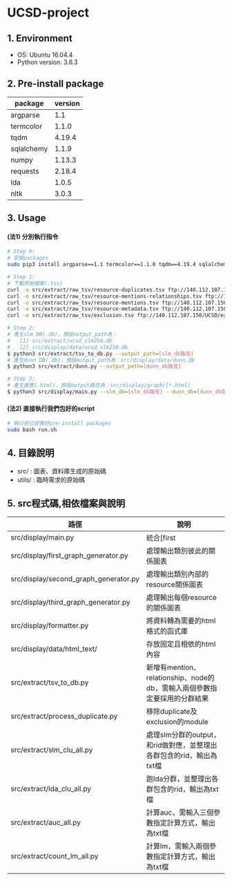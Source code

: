 # UCSD-project

## 1. Environment
* OS: Ubuntu 16.04.4
* Python version: 3.6.3

## 2. Pre-install package
| package | version |
| ------ | ------ |
| argparse | 1.1 |
| termcolor | 1.1.0 |
| tqdm | 4.19.4 |
| sqlalchemy | 1.1.9 |
| numpy | 1.13.3 |
| requests | 2.18.4 |
| lda | 1.0.5 |
| nltk | 3.0.3 |

## 3. Usage
#### (法1) 分別執行指令
```sh 
# Step 0:
# 安裝packages
sudo pip3 install argparse==1.1 termcolor==1.1.0 tqdm==4.19.4 sqlalchemy==1.1.9 numpy==1.13.3 requests==2.18.4 lda==1.0.5 nltk==3.0.3

# Step 1:
# 下載原始檔案(.tsv)
curl -o src/extract/raw_tsv/resource-duplicates.tsv ftp://140.112.107.150/UCSD/resource-duplicates.tsv
curl -o src/extract/raw_tsv/resource-mentions-relationships.tsv ftp://140.112.107.150/UCSD/resource-mentions-relationships.tsv
curl -o src/extract/raw_tsv/resource-mentions.tsv ftp://140.112.107.150/UCSD/resource-mentions.tsv
curl -o src/extract/raw_tsv/resource-metadata.tsv ftp://140.112.107.150/UCSD/resource-metadata.tsv
curl -o src/extract/raw_tsv/exclusion.tsv ftp://140.112.107.150/UCSD/exclusion.tsv

# Step 2:
# 產生slm DB(.db)，預設output_path為：
#   [1] src/extract/ucsd_slm250.db
#   [2] src/display/data/ucsd_slm250.db
$ python3 src/extract/tsv_to_db.py --output_path=[slm_db路徑]
# 產生dunn DB(.db)，預設output_path為：src/display/data/dunn.db
$ python3 src/extract/dunn.py --output_path=[dunn_db路徑]

# Step 3:
# 產生圖表(.html)，預設output路徑為：src/display/graph/[*.html]
$ python3 src/display/main.py --slm_db=[slm_db路徑] --dunn_db=[dunn_db路徑]
```

#### (法2) 直接執行我們包好的script
```sh
# 執行前已安裝好pre-install packages
sudo bash run.sh
```

## 4. 目錄說明
* src/ : 圖表、資料庫生成的原始碼
* utils/ : 臨時需求的原始碼

## 5. src程式碼,相依檔案與說明
| 路徑 | 說明 |
| ------ | ------ |
| src/display/main.py | 統合[first|second|third]_graph_generator.py的入口執行檔，輸出三種圖表於src/graph |
| src/display/first_graph_generator.py | 處理輸出類別彼此的關係圖表 |
| src/display/second_graph_generator.py | 處理輸出類別內部的resource關係圖表 |
| src/display/third_graph_generator.py | 處理輸出每個resource的關係圖表 |
| src/display/formatter.py | 將資料轉為需要的html格式的函式庫 |
| src/display/data/html_text/ | 存放固定且相依的html內容 |
| src/extract/tsv_to_db.py | 新增有mention、relationship、node的db，需輸入兩個參數指定要採用的分群結果|
| src/extract/process_duplicate.py | 移除duplicate及exclusion的module |
| src/extract/slm_clu_all.py | 處理slm分群的output，和rid做對應，並整理出各群包含的rid，輸出為txt檔 |
| src/extract/lda_clu_all.py | 跑lda分群，並整理出各群包含的rid，輸出為txt檔 |
| src/extract/auc_all.py | 計算auc，需輸入三個參數指定計算方式，輸出為txt檔 |
| src/extract/count_lm_all.py | 計算lm，需輸入兩個參數指定計算方式，輸出為txt檔 |
